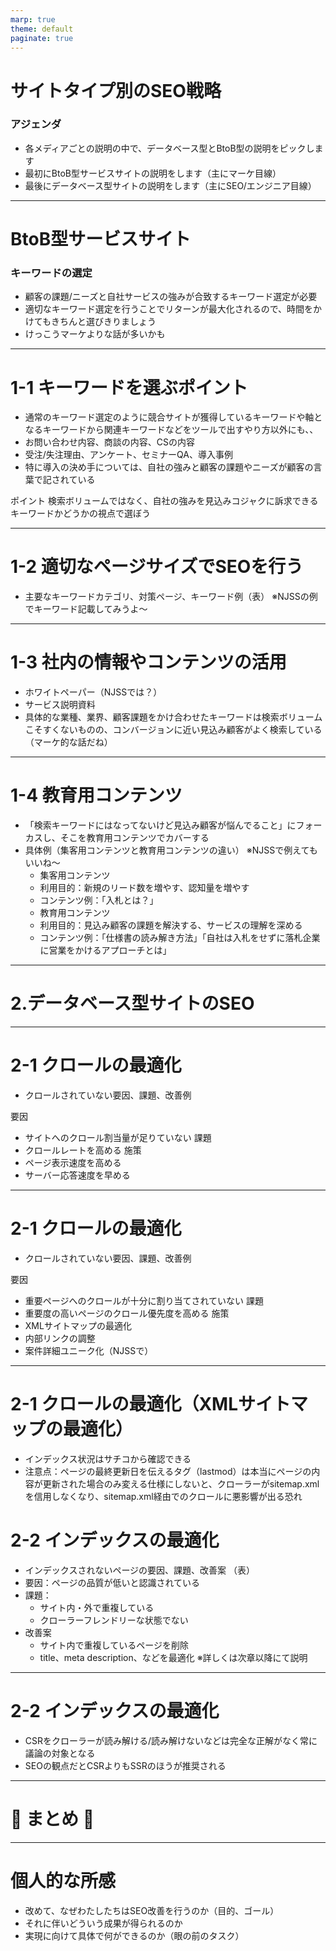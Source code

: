 ```yaml
---
marp: true
theme: default
paginate: true
---
```


# サイトタイプ別のSEO戦略

###  アジェンダ

- 各メディアごとの説明の中で、データベース型とBtoB型の説明をピックします
- 最初にBtoB型サービスサイトの説明をします（主にマーケ目線）
- 最後にデータベース型サイトの説明をします（主にSEO/エンジニア目線）

---

# BtoB型サービスサイト

### キーワードの選定

- 顧客の課題/ニーズと自社サービスの強みが合致するキーワード選定が必要
- 適切なキーワード選定を行うことでリターンが最大化されるので、時間をかけてもきちんと選びきりましょう
- けっこうマーケよりな話が多いかも

---

# 1-1 キーワードを選ぶポイント

- 通常のキーワード選定のように競合サイトが獲得しているキーワードや軸となるキーワードから関連キーワードなどをツールで出すやり方以外にも、、
- お問い合わせ内容、商談の内容、CSの内容
- 受注/失注理由、アンケート、セミナーQA、導入事例
- 特に導入の決め手については、自社の強みと顧客の課題やニーズが顧客の言葉で記されている

ポイント
検索ボリュームではなく、自社の強みを見込みコジャクに訴求できるキーワードかどうかの視点で選ぼう

---

# 1-2 適切なページサイズでSEOを行う

- 主要なキーワードカテゴリ、対策ページ、キーワード例（表）
※NJSSの例でキーワード記載してみうよ〜

---

# 1-3 社内の情報やコンテンツの活用

- ホワイトペーパー（NJSSでは？）
- サービス説明資料
- 具体的な業種、業界、顧客課題をかけ合わせたキーワードは検索ボリュームこそすくないものの、コンバージョンに近い見込み顧客がよく検索している（マーケ的な話だね）

---

# 1-4 教育用コンテンツ

- 「検索キーワードにはなってないけど見込み顧客が悩んでること」にフォーカスし、そこを教育用コンテンツでカバーする
- 具体例（集客用コンテンツと教育用コンテンツの違い）
※NJSSで例えてもいいね〜
   - 集客用コンテンツ
    - 利用目的：新規のリード数を増やす、認知量を増やす
    - コンテンツ例：「入札とは？」
   - 教育用コンテンツ
    - 利用目的：見込み顧客の課題を解決する、サービスの理解を深める
    - コンテンツ例：「仕様書の読み解き方法」「自社は入札をせずに落札企業に営業をかけるアプローチとは」

---

# 2.データベース型サイトのSEO


---

# 2-1 クロールの最適化

- クロールされていない要因、課題、改善例

要因
- サイトへのクロール割当量が足りていない
課題
- クロールレートを高める
施策
- ページ表示速度を高める
- サーバー応答速度を早める

---

# 2-1 クロールの最適化

- クロールされていない要因、課題、改善例

要因
- 重要ページへのクロールが十分に割り当てされていない
課題
- 重要度の高いページのクロール優先度を高める
施策
- XMLサイトマップの最適化
- 内部リンクの調整
- 案件詳細ユニーク化（NJSSで）

---

# 2-1 クロールの最適化（XMLサイトマップの最適化）

  - インデックス状況はサチコから確認できる
  - 注意点：ページの最終更新日を伝えるタグ（lastmod）は本当にページの内容が更新された場合のみ変える仕様にしないと、クローラーがsitemap.xmlを信用しなくなり、sitemap.xml経由でのクロールに悪影響が出る恐れ

# 2-2 インデックスの最適化

- インデックスされないページの要因、課題、改善案
（表）
 - 要因：ページの品質が低いと認識されている
 - 課題：
    - サイト内・外で重複している
    - クローラーフレンドリーな状態でない
 - 改善案
    - サイト内で重複しているページを削除
    - title、meta description、などを最適化
  ※詳しくは次章以降にて説明

---

# 2-2 インデックスの最適化
- CSRをクローラーが読み解ける/読み解けないなどは完全な正解がなく常に議論の対象となる
- SEOの観点だとCSRよりもSSRのほうが推奨される

---

# 🎯 まとめ 🎯


---

# 個人的な所感
- 改めて、なぜわたしたちはSEO改善を行うのか（目的、ゴール）
 - それに伴いどういう成果が得られるのか
 - 実現に向けて具体で何ができるのか（眼の前のタスク）
